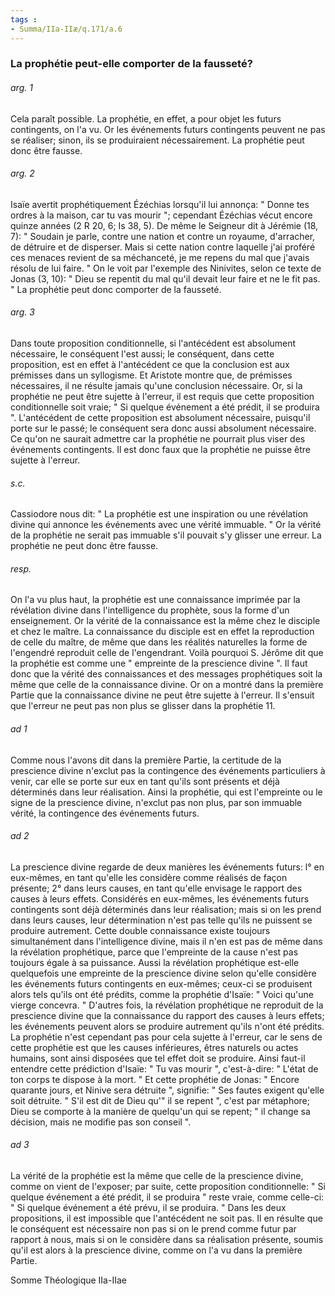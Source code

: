 ```yaml
---
tags : 
- Summa/IIa-IIæ/q.171/a.6
---
```


### La prophétie peut-elle comporter de la fausseté?

###### arg. 1
Cela paraît possible. La prophétie, en effet, a pour objet les futurs contingents, on l'a vu. Or les événements futurs contingents peuvent ne pas se réaliser; sinon, ils se produiraient nécessairement. La prophétie peut donc être fausse. 

###### arg. 2
Isaïe avertit prophétiquement Ézéchias lorsqu'il lui annonça: " Donne tes ordres à la maison, car tu vas mourir "; cependant Ézéchias vécut encore quinze années (2 R 20, 6; Is 38, 5). De même le Seigneur dit à Jérémie (18, 7): " Soudain je parle, contre une nation et contre un royaume, d'arracher, de détruire et de disperser. Mais si cette nation contre laquelle j'ai proféré ces menaces revient de sa méchanceté, je me repens du mal que j'avais résolu de lui faire. " On le voit par l'exemple des Ninivites, selon ce texte de Jonas (3, 10): " Dieu se repentit du mal qu'il devait leur faire et ne le fit pas. " La prophétie peut donc comporter de la fausseté. 

###### arg. 3
Dans toute proposition conditionnelle, si l'antécédent est absolument nécessaire, le conséquent l'est aussi; le conséquent, dans cette proposition, est en effet à l'antécédent ce que la conclusion est aux prémisses dans un syllogisme. Et Aristote montre que, de prémisses nécessaires, il ne résulte jamais qu'une conclusion nécessaire. Or, si la prophétie ne peut être sujette à l'erreur, il est requis que cette proposition conditionnelle soit vraie; " Si quelque événement a été prédit, il se produira ". L'antécédent de cette proposition est absolument nécessaire, puisqu'il porte sur le passé; le conséquent sera donc aussi absolument nécessaire. Ce qu'on ne saurait admettre car la prophétie ne pourrait plus viser des événements contingents. Il est donc faux que la prophétie ne puisse être sujette à l'erreur. 

###### s.c.
Cassiodore nous dit: " La prophétie est une inspiration ou une révélation divine qui annonce les événements avec une vérité immuable. " Or la vérité de la prophétie ne serait pas immuable s'il pouvait s'y glisser une erreur. La prophétie ne peut donc être fausse. 

###### resp.
On l'a vu plus haut, la prophétie est une connaissance imprimée par la révélation divine dans l'intelligence du prophète, sous la forme d'un enseignement. Or la vérité de la connaissance est la même chez le disciple et chez le maître. La connaissance du disciple est en effet la reproduction de celle du maître, de même que dans les réalités naturelles la forme de l'engendré reproduit celle de l'engendrant. Voilà pourquoi S. Jérôme dit que la prophétie est comme une " empreinte de la prescience divine ". Il faut donc que la vérité des connaissances et des messages prophétiques soit la même que celle de la connaissance divine. Or on a montré dans la première Partie que la connaissance divine ne peut être sujette à l'erreur. Il s'ensuit que l'erreur ne peut pas non plus se glisser dans la prophétie 11. 

###### ad 1
Comme nous l'avons dit dans la première Partie, la certitude de la prescience divine n'exclut pas la contingence des événements particuliers à venir, car elle se porte sur eux en tant qu'ils sont présents et déjà déterminés dans leur réalisation. Ainsi la prophétie, qui est l'empreinte ou le signe de la prescience divine, n'exclut pas non plus, par son immuable vérité, la contingence des événements futurs. 

###### ad 2
La prescience divine regarde de deux manières les événements futurs: l° en eux-mêmes, en tant qu'elle les considère comme réalisés de façon présente; 2° dans leurs causes, en tant qu'elle envisage le rapport des causes à leurs effets. Considérés en eux-mêmes, les événements futurs contingents sont déjà déterminés dans leur réalisation; mais si on les prend dans leurs causes, leur détermination n'est pas telle qu'ils ne puissent se produire autrement. Cette double connaissance existe toujours simultanément dans l'intelligence divine, mais il n'en est pas de même dans la révélation prophétique, parce que l'empreinte de la cause n'est pas toujours égale à sa puissance. Aussi la révélation prophétique est-elle quelquefois une empreinte de la prescience divine selon qu'elle considère les événements futurs contingents en eux-mêmes; ceux-ci se produisent alors tels qu'ils ont été prédits, comme la prophétie d'Isaïe: " Voici qu'une vierge concevra. " D'autres fois, la révélation prophétique ne reproduit de la prescience divine que la connaissance du rapport des causes à leurs effets; les événements peuvent alors se produire autrement qu'ils n'ont été prédits. La prophétie n'est cependant pas pour cela sujette à l'erreur, car le sens de cette prophétie est que les causes inférieures, êtres naturels ou actes humains, sont ainsi disposées que tel effet doit se produire. Ainsi faut-il entendre cette prédiction d'Isaïe: " Tu vas mourir ", c'est-à-dire: " L'état de ton corps te dispose à la mort. " Et cette prophétie de Jonas: " Encore quarante jours, et Ninive sera détruite ", signifie: " Ses fautes exigent qu'elle soit détruite. " S'il est dit de Dieu qu'" il se repent ", c'est par métaphore; Dieu se comporte à la manière de quelqu'un qui se repent; " il change sa décision, mais ne modifie pas son conseil ". 

###### ad 3
La vérité de la prophétie est la même que celle de la prescience divine, comme on vient de l'exposer; par suite, cette proposition conditionnelle: " Si quelque événement a été prédit, il se produira " reste vraie, comme celle-ci: " Si quelque événement a été prévu, il se produira. " Dans les deux propositions, il est impossible que l'antécédent ne soit pas. Il en résulte que le conséquent est nécessaire non pas si on le prend comme futur par rapport à nous, mais si on le considère dans sa réalisation présente, soumis qu'il est alors à la prescience divine, comme on l'a vu dans la première Partie. 

Somme Théologique IIa-IIae 

